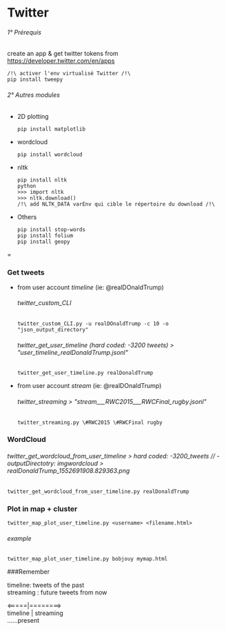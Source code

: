 Twitter
=======

###### 1° Prérequis
create an app & get twitter tokens from https://developer.twitter.com/en/apps 

    /!\ activer l'env virtualisé Twitter /!\
    pip install tweepy
###### 2° Autres modules
- 2D plotting  
        
      pip install matplotlib

- wordcloud 

      pip install wordcloud
        
- nltk

      pip install nltk
      python
      >>> import nltk
      >>> nltk.download()
      /!\ add NLTK_DATA varEnv qui cible le répertoire du download /!\

- Others  

      pip install stop-words
      pip install folium
      pip install geopy

 
 =

### Get tweets

- from user account *timeline* (ie: @realDOnaldTrump)   
    ###### twitter_custom_CLI
      twitter_custom_CLI.py -u realDOnaldTrump -c 10 -o "json_output_directory"
    ###### twitter_get_user_timeline (hard coded: -3200 tweets) > *"user_timeline_realDonaldTrump.jsonl"*    
      twitter_get_user_timeline.py realDonaldTrump 

- from user account *stream* (ie: @realDOnaldTrump)  
    ###### twitter_streaming > *"stream___RWC2015___RWCFinal_rugby.jsonl"*  
      twitter_streaming.py \#RWC2015 \#RWCFinal rugby


### WordCloud
###### twitter_get_wordcloud_from_user_timeline > hard coded: -3200_tweets // -outputDirectotry: imgwordcloud > *realDonaldTrump_1552691908.829363.png*
    twitter_get_wordcloud_from_user_timeline.py realDonaldTrump

### Plot in map + cluster
    twitter_map_plot_user_timeline.py <username> <filename.html>
###### example
    twitter_map_plot_user_timeline.py bobjouy mymap.html

###Remember

timeline: tweets of the past\
streaming : future tweets from now

<=====|========>\
timeline | streaming\
......present